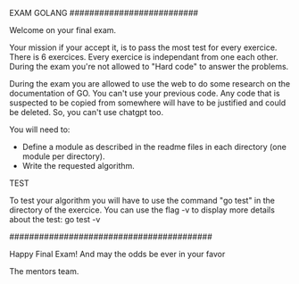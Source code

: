 EXAM GOLANG
##########################

Welcome on your final exam.

Your mission if your accept it, is to pass the most test for every exercice.
There is 6 exercices. 
Every exercice is independant from one each other.
During the exam you're not allowed to "Hard code" to answer the problems.

During the exam you are allowed to use the web to do some research on the documentation of GO.
You can't use your previous code. 
Any code that is suspected to be copied from somewhere will have to be justified and could be deleted.
So, you can't use chatgpt too.

You will need to:
* Define a module as described in the readme files in each directory (one module per directory).
* Write the requested algorithm.

TEST 

To test your algorithm you will have to use the command "go test" in the directory of the exercice.
You can use the flag -v to display more details about the test:
go test -v

#########################################

Happy Final Exam! And may the odds be ever in your favor

The mentors team.




